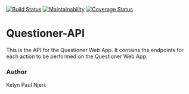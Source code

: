 [![Build Status](https://travis-ci.com/KelynPNjeri/Questioner-API.svg?branch=develop)](https://travis-ci.com/KelynPNjeri/Questioner-API)
[![Maintainability](https://api.codeclimate.com/v1/badges/ff91486e5e85335922eb/maintainability)](https://codeclimate.com/github/KelynPNjeri/Questioner-API/maintainability)
[![Coverage Status](https://coveralls.io/repos/github/KelynPNjeri/Questioner-API/badge.svg?branch=develop)](https://coveralls.io/github/KelynPNjeri/Questioner-API?branch=develop)
# Questioner-API
This is the API for the Questioner Web App. It contains the endpoints for each action to be performed on the Questioner Web App.


### Author
Kelyn Paul Njeri.

